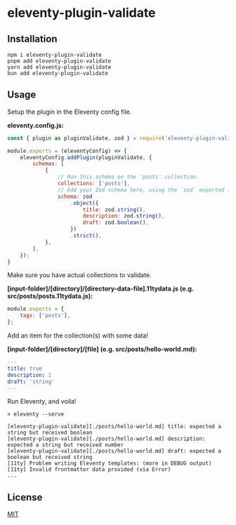# eleventy-plugin-validate

## Installation

```
npm i eleventy-plugin-validate
pnpm add eleventy-plugin-validate
yarn add eleventy-plugin-validate
bun add eleventy-plugin-validate
```

## Usage

Setup the plugin in the Eleventy config file.

**eleventy.config.js:**

```js
const { plugin as pluginValidate, zod } = require('eleventy-plugin-validate');

module.exports = (eleventyConfig) => {
	eleventyConfig.addPlugin(pluginValidate, {
		schemas: [
			{
				// Run this schema on the 'posts' collection.
				collections: ['posts'],
				// Add your Zod schema here, using the `zod` exported from the plugin.
				schema: zod
					.object({
						title: zod.string(),
						description: zod.string(),
						draft: zod.boolean(),
					})
					.strict(),
			},
		],
	});
}
```

Make sure you have actual collections to validate.

**[input-folder]/[directory]/[directory-data-file].11tydata.js (e.g. src/posts/posts.11tydata.js):**

```js
module.exports = {
	tags: ['posts'],
};
```

Add an item for the collection(s) with some data!

**[input-folder]/[directory]/[file] (e.g. src/posts/hello-world.md):**

```yaml
---
title: true
description: 1
draft: 'string'
---
```

Run Eleventy, and voila!

```
> eleventy --serve

[eleventy-plugin-validate][./posts/hello-world.md] title: expected a string but received boolean
[eleventy-plugin-validate][./posts/hello-world.md] description: expected a string but received number
[eleventy-plugin-validate][./posts/hello-world.md] draft: expected a boolean but received string
[11ty] Problem writing Eleventy templates: (more in DEBUG output)
[11ty] Invalid frontmatter data provided (via Error)
...
```

## License

[MIT](LICENSE)

